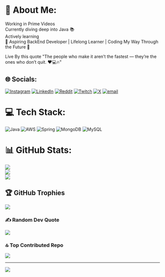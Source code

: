 # 💫 About Me:
Working in Prime Videos<br>Currently diving deep into Java 📚<br>Actively learning<br>🚀 Aspiring BackEnd Developer | Lifelong Learner | Coding My Way Through the Future 🔭

Live By this quote "The people who make it aren’t the fastest — they’re the ones who don’t quit. ❤️💻🔥"


## 🌐 Socials:
[![Instagram](https://img.shields.io/badge/Instagram-%23E4405F.svg?logo=Instagram&logoColor=white)](https://instagram.com/itisravi) [![LinkedIn](https://img.shields.io/badge/LinkedIn-%230077B5.svg?logo=linkedin&logoColor=white)](https://linkedin.com/in/ravi-ranjan-9a1136103) [![Reddit](https://img.shields.io/badge/Reddit-%23FF4500.svg?logo=Reddit&logoColor=white)](https://reddit.com/user/Latter_Definition_99) [![Twitch](https://img.shields.io/badge/Twitch-%239146FF.svg?logo=Twitch&logoColor=white)](https://twitch.tv/roosterteethh) [![X](https://img.shields.io/badge/X-black.svg?logo=X&logoColor=white)](https://x.com/raviranjansinh4) [![email](https://img.shields.io/badge/Email-D14836?logo=gmail&logoColor=white)](mailto:ravidevilcool@gmail.com) 

# 💻 Tech Stack:
![Java](https://img.shields.io/badge/java-%23ED8B00.svg?style=for-the-badge&logo=openjdk&logoColor=white) ![AWS](https://img.shields.io/badge/AWS-%23FF9900.svg?style=for-the-badge&logo=amazon-aws&logoColor=white) ![Spring](https://img.shields.io/badge/spring-%236DB33F.svg?style=for-the-badge&logo=spring&logoColor=white) ![MongoDB](https://img.shields.io/badge/MongoDB-%234ea94b.svg?style=for-the-badge&logo=mongodb&logoColor=white) ![MySQL](https://img.shields.io/badge/mysql-4479A1.svg?style=for-the-badge&logo=mysql&logoColor=white)
# 📊 GitHub Stats:
![](https://github-readme-stats.vercel.app/api?username=ravrranj&theme=dark&hide_border=false&include_all_commits=true&count_private=true)<br/>
![](https://nirzak-streak-stats.vercel.app/?user=ravrranj&theme=dark&hide_border=false)<br/>
![](https://github-readme-stats.vercel.app/api/top-langs/?username=ravrranj&theme=dark&hide_border=false&include_all_commits=true&count_private=true&layout=compact)

## 🏆 GitHub Trophies
![](https://github-profile-trophy.vercel.app/?username=ravrranj&theme=radical&no-frame=false&no-bg=false&margin-w=4)

### ✍️ Random Dev Quote
![](https://quotes-github-readme.vercel.app/api?type=horizontal&theme=radical)

### 🔝 Top Contributed Repo
![](https://github-contributor-stats.vercel.app/api?username=ravrranj&limit=5&theme=dark&combine_all_yearly_contributions=true)

---
[![](https://visitcount.itsvg.in/api?id=ravrranj&icon=0&color=0)](https://visitcount.itsvg.in)

<!-- Proudly created with GPRM ( https://gprm.itsvg.in ) -->
